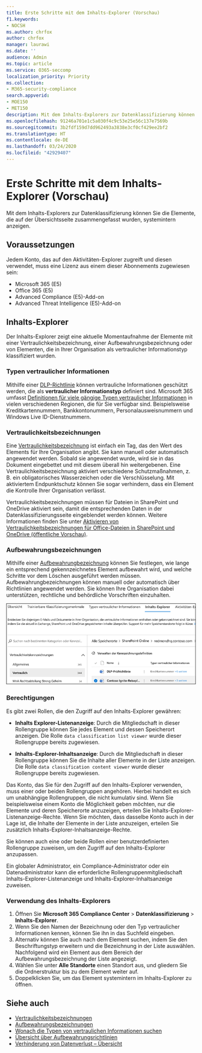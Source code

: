```yaml
---
title: Erste Schritte mit dem Inhalts-Explorer (Vorschau)
f1.keywords:
- NOCSH
ms.author: chrfox
author: chrfox
manager: laurawi
ms.date: ''
audience: Admin
ms.topic: article
ms.service: O365-seccomp
localization_priority: Priority
ms.collection:
- M365-security-compliance
search.appverid:
- MOE150
- MET150
description: Mit dem Inhalts-Explorers zur Datenklassifizierung können Sie beschriftete Elemente systemintern anzeigen.
ms.openlocfilehash: 91246a701e1c5a030f4c9c53e25e56c137e7569b
ms.sourcegitcommit: 3b2fdf159d7dd962493a3838e3cf0cf429ee2bf2
ms.translationtype: HT
ms.contentlocale: de-DE
ms.lasthandoff: 03/24/2020
ms.locfileid: "42929407"
---
```

# <a name="get-started-with-content-explorer-preview"></a>Erste Schritte mit dem Inhalts-Explorer (Vorschau)

Mit dem Inhalts-Explorers zur Datenklassifizierung können Sie die Elemente, die auf der Übersichtsseite zusammengefasst wurden, systemintern anzeigen.

## <a name="prerequisites"></a>Voraussetzungen

Jedem Konto, das auf den Aktivitäten-Explorer zugreift und diesen verwendet, muss eine Lizenz aus einem dieser Abonnements zugewiesen sein:

- Microsoft 365 (E5)
- Office 365 (E5)
- Advanced Compliance (E5)-Add-on
- Advanced Threat Intelligence (E5)-Add-on

## <a name="content-explorer"></a>Inhalts-Explorer

Der Inhalts-Explorer zeigt eine aktuelle Momentaufnahme der Elemente mit einer Vertraulichkeitsbezeichnung, einer Aufbewahrungsbezeichnung oder von Elementen, die in Ihrer Organisation als vertraulicher Informationstyp klassifiziert wurden.

### <a name="sensitive-information-types"></a>Typen vertraulicher Informationen

Mithilfe einer [DLP-Richtlinie](data-loss-prevention-policies.md) können vertrauliche Informationen geschützt werden, die als **vertraulicher Informationstyp** definiert sind. Microsoft 365 umfasst [Definitionen für viele gängige Typen vertraulicher Informationen](what-the-sensitive-information-types-look-for.md) in vielen verschiedenen Regionen, die für Sie verfügbar sind. Beispielsweise Kreditkartennummern, Bankkontonummern, Personalausweisnummern und Windows Live ID-Dienstnummern.

### <a name="sensitivity-labels"></a>Vertraulichkeitsbezeichnungen

Eine [Vertraulichkeitsbezeichnung](sensitivity-labels.md) ist einfach ein Tag, das den Wert des Elements für Ihre Organisation angibt. Sie kann manuell oder automatisch angewendet werden. Sobald sie angewendet wurde, wird sie in das Dokument eingebettet und mit diesem überall hin weitergebenen. Eine Vertraulichkeitsbezeichnung aktiviert verschiedene Schutzmaßnahmen, z. B. ein obligatorisches Wasserzeichen oder die Verschlüsselung. Mit aktiviertem Endpunktschutz können Sie sogar verhindern, dass ein Element die Kontrolle Ihrer Organisation verlässt.

Vertraulichkeitsbezeichnungen müssen für Dateien in SharePoint und OneDrive aktiviert sein, damit die entsprechenden Daten in der Datenklassifizierungsseite eingeblendet werden können. Weitere Informationen finden Sie unter [Aktivieren von Vertraulichkeitsbezeichnungen für Office-Dateien in SharePoint und OneDrive (öffentliche Vorschau)](sensitivity-labels-sharepoint-onedrive-files.md).

### <a name="retention-labels"></a>Aufbewahrungsbezeichnungen

Mithilfe einer [Aufbewahrungbezeichnung](labels.md) können Sie festlegen, wie lange ein entsprechend gekennzeichnetes Element aufbewahrt wird, und welche Schritte vor dem Löschen ausgeführt werden müssen. Aufbewahrungbezeichnungen können manuell oder automatisch über Richtlinien angewendet werden. Sie können Ihre Organisation dabei unterstützen, rechtliche und behördliche Vorschriften einzuhalten.

![Screenshot des erweiterten Inhalts-Explorers](../media/data-classification-content-explorer-1.png)

### <a name="permissions"></a>Berechtigungen

Es gibt zwei Rollen, die den Zugriff auf den Inhalts-Explorer gewähren:

- **Inhalts Explorer-Listenanzeige**: Durch die Mitgliedschaft in dieser Rollengruppe können Sie jedes Element und dessen Speicherort anzeigen. Die Rolle `data classification list viewer` wurde dieser Rollengruppe bereits zugewiesen.

- **Inhalts-Explorer-Inhaltsanzeige**: Durch die Mitgliedschaft in dieser Rollengruppe können Sie die Inhalte aller Elemente in der Liste anzeigen. Die Rolle `data classification content viewer` wurde dieser Rollengruppe bereits zugewiesen.

Das Konto, das Sie für den Zugriff auf den Inhalts-Explorer verwenden, muss einer oder beiden Rollengruppen angehören. Hierbei handelt es sich um unabhängige Rollengruppen, die nicht kumulativ sind. Wenn Sie beispielsweise einem Konto die Möglichkeit geben möchten, nur die Elemente und deren Speicherorte anzuzeigen, erteilen Sie Inhalts-Explorer-Listenanzeige-Rechte. Wenn Sie möchten, dass dasselbe Konto auch in der Lage ist, die Inhalte der Elemente in der Liste anzuzeigen, erteilen Sie zusätzlich Inhalts-Explorer-Inhaltsanzeige-Rechte.

Sie können auch eine oder beide Rollen einer benutzerdefinierten Rollengruppe zuweisen, um den Zugriff auf den Inhalts-Explorer anzupassen.

Ein globaler Administrator, ein Compliance-Administrator oder ein Datenadministrator kann die erforderliche Rollengruppenmitgliedschaft Inhalts-Explorer-Listenanzeige und Inhalts-Explorer-Inhaltsanzeige zuweisen.

### <a name="how-to-use-content-explorer"></a>Verwendung des Inhalts-Explorers

1. Öffnen Sie **Microsoft 365 Compliance Center**  > **Datenklassifizierung** > **Inhalts-Explorer**.
2. Wenn Sie den Namen der Bezeichnung oder den Typ vertraulicher Informationen kennen, können Sie ihn in das Suchfeld eingeben.
3. Alternativ können Sie auch nach dem Element suchen, indem Sie den Beschriftungstyp erweitern und die Bezeichnung in der Liste auswählen. Nachfolgend wird ein Element aus dem Bereich der Aufbewahrungsbezeichnung der Liste angezeigt.
4. Wählen Sie unter **Alle Standorte** einen Standort aus, und gliedern Sie die Ordnerstruktur bis zu dem Element weiter auf.
5. Doppelklicken Sie, um das Element systemintern im Inhalts-Explorer zu öffnen.

## <a name="see-also"></a>Siehe auch

- [Vertraulichkeitsbezeichnungen](sensitivity-labels.md)
- [Aufbewahrungsbezeichnungen](labels.md)
- [Wonach die Typen von vertraulichen Informationen suchen](what-the-sensitive-information-types-look-for.md)
- [Übersicht über Aufbewahrungsrichtlinien](retention-policies.md)
- [Verhinderung von Datenverlust – Übersicht](data-loss-prevention-policies.md)
